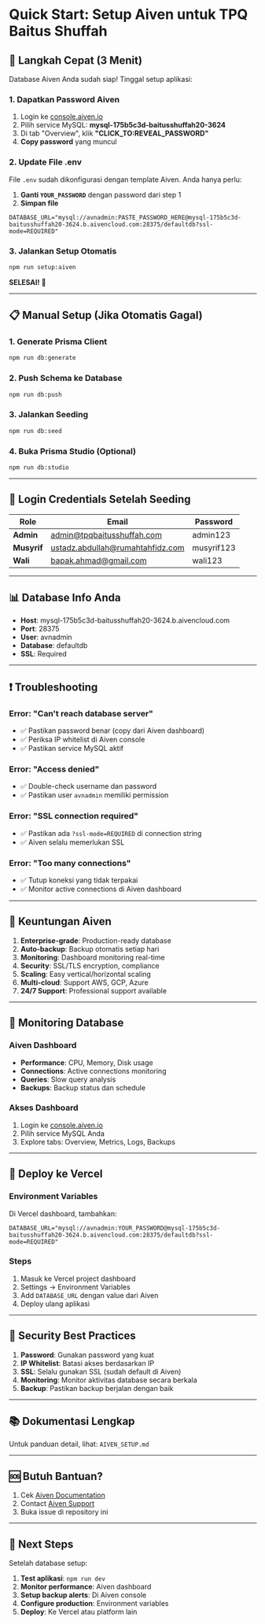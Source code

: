 # Quick Start: Setup Aiven untuk TPQ Baitus Shuffah

## 🚀 Langkah Cepat (3 Menit)

Database Aiven Anda sudah siap! Tinggal setup aplikasi:

### 1. Dapatkan Password Aiven
1. Login ke [console.aiven.io](https://console.aiven.io/)
2. Pilih service MySQL: **mysql-175b5c3d-baitusshuffah20-3624**
3. Di tab "Overview", klik **"CLICK_TO:REVEAL_PASSWORD"**
4. **Copy password** yang muncul

### 2. Update File .env
File `.env` sudah dikonfigurasi dengan template Aiven. Anda hanya perlu:

1. **Ganti `YOUR_PASSWORD`** dengan password dari step 1
2. **Simpan file**

```env
DATABASE_URL="mysql://avnadmin:PASTE_PASSWORD_HERE@mysql-175b5c3d-baitusshuffah20-3624.b.aivencloud.com:28375/defaultdb?ssl-mode=REQUIRED"
```

### 3. Jalankan Setup Otomatis
```bash
npm run setup:aiven
```

**SELESAI!** 🎉

---

## 📋 Manual Setup (Jika Otomatis Gagal)

### 1. Generate Prisma Client
```bash
npm run db:generate
```

### 2. Push Schema ke Database
```bash
npm run db:push
```

### 3. Jalankan Seeding
```bash
npm run db:seed
```

### 4. Buka Prisma Studio (Optional)
```bash
npm run db:studio
```

---

## 🔑 Login Credentials Setelah Seeding

| Role | Email | Password |
|------|-------|----------|
| **Admin** | admin@tpqbaitusshuffah.com | admin123 |
| **Musyrif** | ustadz.abdullah@rumahtahfidz.com | musyrif123 |
| **Wali** | bapak.ahmad@gmail.com | wali123 |

---

## 📊 Database Info Anda

- **Host**: mysql-175b5c3d-baitusshuffah20-3624.b.aivencloud.com
- **Port**: 28375
- **User**: avnadmin
- **Database**: defaultdb
- **SSL**: Required

---

## ❗ Troubleshooting

### Error: "Can't reach database server"
- ✅ Pastikan password benar (copy dari Aiven dashboard)
- ✅ Periksa IP whitelist di Aiven console
- ✅ Pastikan service MySQL aktif

### Error: "Access denied"
- ✅ Double-check username dan password
- ✅ Pastikan user `avnadmin` memiliki permission

### Error: "SSL connection required"
- ✅ Pastikan ada `?ssl-mode=REQUIRED` di connection string
- ✅ Aiven selalu memerlukan SSL

### Error: "Too many connections"
- ✅ Tutup koneksi yang tidak terpakai
- ✅ Monitor active connections di Aiven dashboard

---

## 🌟 Keuntungan Aiven

1. **Enterprise-grade**: Production-ready database
2. **Auto-backup**: Backup otomatis setiap hari
3. **Monitoring**: Dashboard monitoring real-time
4. **Security**: SSL/TLS encryption, compliance
5. **Scaling**: Easy vertical/horizontal scaling
6. **Multi-cloud**: Support AWS, GCP, Azure
7. **24/7 Support**: Professional support available

---

## 🔧 Monitoring Database

### Aiven Dashboard
- **Performance**: CPU, Memory, Disk usage
- **Connections**: Active connections monitoring
- **Queries**: Slow query analysis
- **Backups**: Backup status dan schedule

### Akses Dashboard
1. Login ke [console.aiven.io](https://console.aiven.io/)
2. Pilih service MySQL Anda
3. Explore tabs: Overview, Metrics, Logs, Backups

---

## 🚀 Deploy ke Vercel

### Environment Variables
Di Vercel dashboard, tambahkan:

```env
DATABASE_URL="mysql://avnadmin:YOUR_PASSWORD@mysql-175b5c3d-baitusshuffah20-3624.b.aivencloud.com:28375/defaultdb?ssl-mode=REQUIRED"
```

### Steps
1. Masuk ke Vercel project dashboard
2. Settings → Environment Variables
3. Add `DATABASE_URL` dengan value dari Aiven
4. Deploy ulang aplikasi

---

## 🔐 Security Best Practices

1. **Password**: Gunakan password yang kuat
2. **IP Whitelist**: Batasi akses berdasarkan IP
3. **SSL**: Selalu gunakan SSL (sudah default di Aiven)
4. **Monitoring**: Monitor aktivitas database secara berkala
5. **Backup**: Pastikan backup berjalan dengan baik

---

## 📚 Dokumentasi Lengkap

Untuk panduan detail, lihat: `AIVEN_SETUP.md`

---

## 🆘 Butuh Bantuan?

1. Cek [Aiven Documentation](https://docs.aiven.io/)
2. Contact [Aiven Support](https://aiven.io/support)
3. Buka issue di repository ini

---

## 🎯 Next Steps

Setelah database setup:

1. **Test aplikasi**: `npm run dev`
2. **Monitor performance**: Aiven dashboard
3. **Setup backup alerts**: Di Aiven console
4. **Configure production**: Environment variables
5. **Deploy**: Ke Vercel atau platform lain
